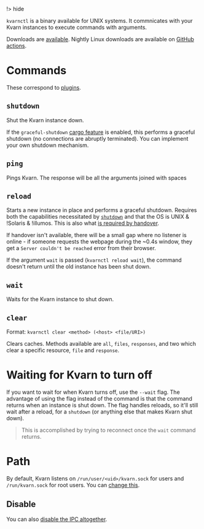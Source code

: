 !> hide

<head>
    <title>kvarnctl</title>
    <meta name="permalinks" content="not-titles"> <!-- part of JS on icelk.dev & kvarn.org, options: disabled|enabled|not-titles -->
    <meta name="description" content="Communication with Kvarn from the command line.">
</head>

`kvarnctl` is a binary available for UNIX systems. It commnicates with your Kvarn instances to execute commands with arguments.

Downloads are [available](https://github.com/Icelk/moella/releases/).
Nightly Linux downloads are available on [GitHub actions](https://github.com/Icelk/kvarn/actions/workflows/kvarnctl.yml).

# Commands

These correspond to [plugins](https://doc.kvarn.org/kvarn/ctl/index.html).

## `shutdown`

Shut the Kvarn instance down.

If the `graceful-shutdown` [cargo feature](/cargo-features.) is enabled, this performs a graceful shutdown (no connections are abruptly terminated).
You can implement your own shutdown mechanism.

## `ping`

Pings Kvarn. The response will be all the arguments joined with spaces

## `reload`

Starts a new instance in place and performs a graceful shutdown.
Requires both the capabilities necessitated by [`shutdown`](#shutdown) and that the OS is UNIX & !Solaris & !illumos.
This is also what [is required by handover](/shutdown-handover.#handover).

If handover isn't available, there will be a small gap where no listener is online -
if someone requests the webpage during the ~0.4s window, they get a `Server couldn't be reached` error from their browser.

If the argument `wait` is passed (`kvarnctl reload wait`), the command doesn't return until the old instance has been shut down.

## `wait`

Waits for the Kvarn instance to shut down.

## `clear`

Format: `kvarnctl clear <method> (<host> <file/URI>)`

Clears caches. Methods available are `all`, `files`, `responses`, and two which clear a specific resource, `file` and `response`.

# Waiting for Kvarn to turn off

If you want to wait for when Kvarn turns off, use the `--wait` flag. The advantage of using the flag instead of the command
is that the command returns when an instance is shut down. The flag handles reloads, so it'll still wait after a reload, for
a `shutdown` (or anything else that makes Kvarn shut down).

> This is accomplished by trying to reconnect once the `wait` command returns.

# Path

By default, Kvarn listens on `/run/user/<uid>/kvarn.sock` for users and `/run/kvarn.sock` for root users.
You can [change this](https://doc.kvarn.org/kvarn/struct.RunConfig.html#method.set_ctl_path).

## Disable

You can also [disable the IPC altogether](https://doc.kvarn.org/kvarn/struct.RunConfig.html#method.disable_ctl).
